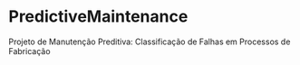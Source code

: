 # PredictiveMaintenance
  Projeto de Manutenção Preditiva: Classificação de Falhas em Processos de Fabricação
